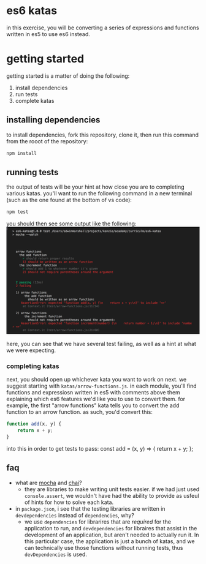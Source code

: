 # es6 katas
in this exercise, you will be converting a series of expressions and functions
written in es5 to use es6 instead.

# getting started
getting started is a matter of doing the following:
1. install dependencies
2. run tests
3. complete katas

## installing dependencies
to install dependencies, fork this repository, clone it, then run this command from the rooot of the repository:
```bash
npm install
```

## running tests
the output of tests will be your hint at how close you are to completing various katas. you'll want to run the following command in a new terminal (such as the one found at the bottom of vs code):
```bash
npm test
```

you should then see some output like the following:
![test output screenshot](https://raw.githubusercontent.com/kenzieacademy/es6-katas/master/test_output.png)

here, you can see that we have several test failing, as well as a hint at what we were expecting.

### completing katas
next, you should open up whichever kata you want to work on next. we suggest starting with `katas/arrow-functions.js`. in each module, you'll find functions and expressiosn written in es5 with comments above them explaining which es6 features we'd like you to use to convert them. for example, the first "arrow functions" kata tells you to convert the add function to an arrow function. as such, you'd convert this:
```javascript
function add(x, y) {
    return x + y;
}
```

into this in order to get tests to pass:
const add = (x, y) => {
    return x + y;
};

## faq
- what are [mocha](https://mochajs.org/) and [chai](http://www.chaijs.com/)? 
    - they are libraries to make writing unit tests easier. if we had just
      used `console.assert`, we wouldn't have had the ability to provide as
      usfeul of hints for how to solve each kata.
- in `package.json`, i see that the testing libraries are written in
  `devdependencies` instead of `dependencies`, why?
    - we use `dependencies` for librarires that are _required_ for the
      application to run, and `devdependencies` for libraires that assist in
      the development of an application, but aren't needed to actually run it.
      In this particular case, the application is just a bunch of katas, and we
      can technically use those functions without running tests, thus
      `devDependencies` is used.